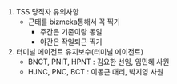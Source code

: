 1. TSS 당직자 유의사항
	- 근태를 bizmeka통해서 꼭 찍기
		- 주간은 기존이랑 동일
		- 야간은 작일퇴근 찍기
2. 터미널 에이전트 유지보수(터미널 에이전트)
	- BNCT, PNIT, HPNT : 김요한 선임, 임민혜 사원
	- HJNC, PNC, BCT   :  이동근 대리, 박지영 사원
